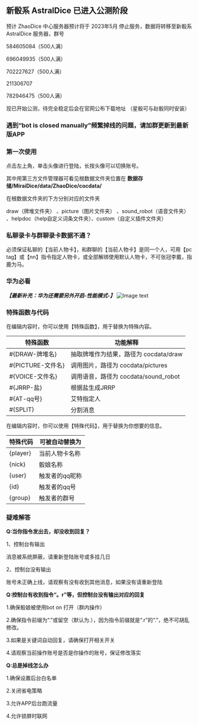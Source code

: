 ## 新骰系 AstralDice 已进入公测阶段

预计 ZhaoDice 中心服务器预计将于 2023年5月 停止服务，数据将转移至新骰系 AstralDice 服务器，群号 

584605084（500人满）

696049935（500人满）

702227627（500人满）

211306707

782946475（500人满）

现已开始公测，待完全稳定后会在官网公布下载地址
（星骰可与赵骰同时安装）

### 遇到“bot is closed manually”频繁掉线的问题，请加群更新到最新版APP

### 第一次使用
点击左上角，单击头像进行登陆，长按头像可以切换账号。 

其中用第三方文件管理器可看见根数据文件夹位置在 **数据存储/MiraiDice/data/ZhaoDice/cocdata/** 

在根数据文件夹的下方分别对应的文件夹 

draw（牌堆文件夹） 、picture（图片文件夹） 、sound_robot（语音文件夹） 、helpdoc（help自定义词条文件夹）、custom（自定义插件文件夹）

### 私聊录卡与群聊录卡数据不通？
必须保证私聊的【当前人物卡】，和群聊的【当前人物卡】是同一个人，可用【pc tag】或【nn】指令指定人物卡，或全部解绑使用默认人物卡，不可张冠李戴，指鹿为马。

### 华为必看
***【最新补充：华为还需要另外开启-性能模式-】***
![Image text](https://z3.ax1x.com/2021/07/13/WkIbFJ.jpg)


### 特殊函数与代码
在编辑内容时，你可以使用【特殊函数】，用于替换为特殊内容。

|  特殊函数   | 功能解释  |
|  ----  | ----  |
| #{DRAW-牌堆名}  | 抽取牌堆作为结果，路径为 cocdata/draw |
| #{PICTURE-文件名}  | 调用图片，路径为 cocdata/pictures |
| #{VOICE-文件名}  | 调用语音，路径为 cocdata/sound_robot |
| #{JRRP-盐}  | 根据盐生成JRRP |
| #{AT-qq号}  | 艾特指定人 |
| #{SPLIT}  | 分割消息 |

在编辑内容时，你可以使用【特殊代码】，用于替换为你想要的信息。

|  特殊代码   | 可被自动替换为  |
|  ----  | ----  |
| {player}  | 当前人物卡名称 |
| {nick}  | 骰娘名称 |
| {user}  | 触发者的qq昵称 |
| {id}  | 触发者的qq号 |
| {group}  | 触发者的群号 |

### 疑难解答

**Q:当你指令发出去，却没收到回复？**

1、控制台有输出 

消息被系统屏蔽，请重新登陆账号或多挂几日 

2、控制台没有输出 

账号未正确上线，请观察有没有收到其他消息，如果没有请重新登陆

**Q:控制台有收到指令“。r”等，但控制台没有输出对应的回复**

1.确保骰娘被使用bot on 打开（群内操作）

2.确保指令前缀为“.”或留空（默认为.），因为指令前缀就是“.r”的“.”，绝不可胡乱修改。

3.如果是关键词自动回复，请确保打开相关开关

4.请观察当前操作账号是否是你操作的账号，保证修改落实

**Q:总是掉线怎么办**

1.确保设置后台白名单

2.关闭省电策略

3.允许APP后台跑流量

4.允许锁屏时联网

